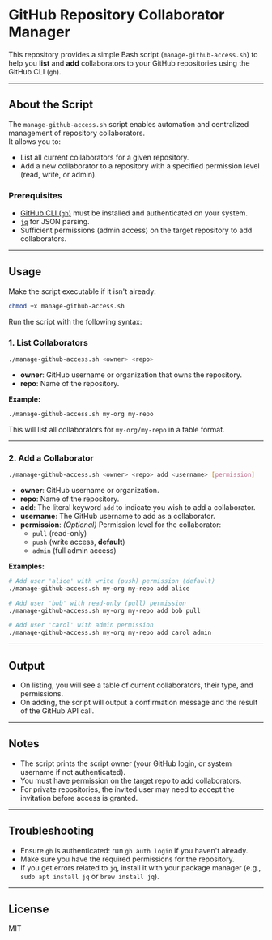 # GitHub Repository Collaborator Manager

This repository provides a simple Bash script (`manage-github-access.sh`) to help you **list** and **add** collaborators to your GitHub repositories using the GitHub CLI (`gh`).

---

## About the Script

The `manage-github-access.sh` script enables automation and centralized management of repository collaborators.  
It allows you to:

- List all current collaborators for a given repository.
- Add a new collaborator to a repository with a specified permission level (read, write, or admin).

### **Prerequisites**

- [GitHub CLI (`gh`)](https://cli.github.com/) must be installed and authenticated on your system.
- [`jq`](https://stedolan.github.io/jq/) for JSON parsing.
- Sufficient permissions (admin access) on the target repository to add collaborators.

---

## Usage

Make the script executable if it isn't already:

```bash
chmod +x manage-github-access.sh
```

Run the script with the following syntax:

### **1. List Collaborators**

```bash
./manage-github-access.sh <owner> <repo>
```

- **owner**: GitHub username or organization that owns the repository.
- **repo**: Name of the repository.

**Example:**

```bash
./manage-github-access.sh my-org my-repo
```

This will list all collaborators for `my-org/my-repo` in a table format.

---

### **2. Add a Collaborator**

```bash
./manage-github-access.sh <owner> <repo> add <username> [permission]
```

- **owner**: GitHub username or organization.
- **repo**: Name of the repository.
- **add**: The literal keyword `add` to indicate you wish to add a collaborator.
- **username**: The GitHub username to add as a collaborator.
- **permission**: *(Optional)* Permission level for the collaborator:
  - `pull` (read-only)
  - `push` (write access, **default**)
  - `admin` (full admin access)

**Examples:**

```bash
# Add user 'alice' with write (push) permission (default)
./manage-github-access.sh my-org my-repo add alice

# Add user 'bob' with read-only (pull) permission
./manage-github-access.sh my-org my-repo add bob pull

# Add user 'carol' with admin permission
./manage-github-access.sh my-org my-repo add carol admin
```

---

## Output

- On listing, you will see a table of current collaborators, their type, and permissions.
- On adding, the script will output a confirmation message and the result of the GitHub API call.

---

## Notes

- The script prints the script owner (your GitHub login, or system username if not authenticated).
- You must have permission on the target repo to add collaborators.
- For private repositories, the invited user may need to accept the invitation before access is granted.

---

## Troubleshooting

- Ensure `gh` is authenticated: run `gh auth login` if you haven't already.
- Make sure you have the required permissions for the repository.
- If you get errors related to `jq`, install it with your package manager (e.g., `sudo apt install jq` or `brew install jq`).

---

## License

MIT
